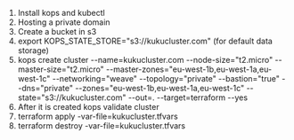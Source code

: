 1. Install kops and kubectl
2. Hosting a private domain
3. Create a bucket in s3
4. export KOPS_STATE_STORE="s3://kukucluster.com" (for default data storage)
5. kops create cluster --name=kukucluster.com     --node-size="t2.micro"  --master-size="t2.micro" --master-zones="eu-west-1b,eu-west-1a,eu-west-1c" --networking="weave"   --topology="private" --bastion="true"   --dns="private"  --zones="eu-west-1b,eu-west-1a,eu-west-1c" --state="s3://kukucluster.com"   --out=.   --target=terraform --yes
6. After it is created
  kops validate cluster
7. terraform apply -var-file=kukucluster.tfvars
8. terraform destroy -var-file=kukucluster.tfvars
